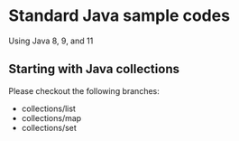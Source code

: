 # Standard Java sample codes
Using Java 8, 9, and 11

## Starting with Java collections

Please checkout the following branches:
- collections/list
- collections/map
- collections/set

